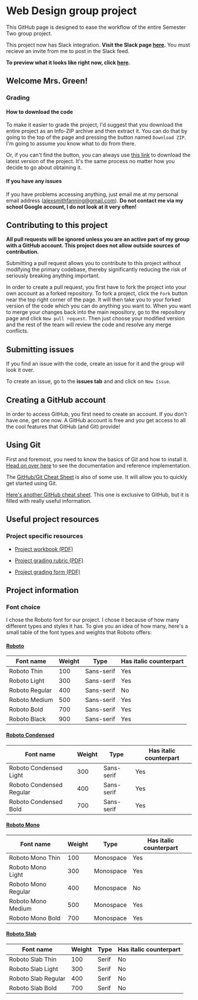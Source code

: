 # Web Design group project

This GitHub page is designed to ease the workflow of the entire Semester Two group project.

This project now has Slack integration. **Visit the Slack page [here](https://apwgroup.slack.com).** You must recieve an invite from me to post in the Slack feed.

**To preview what it looks like right now, click <a href="http://alexsmithfanning.github.io/group-website-project/">here</a>.**

## Welcome Mrs. Green!

### Grading

#### How to download the code

To make it easier to grade the project, I'd suggest that you download the entire project as an Info-ZIP archive and then extract it. You can do that by going to the top of the page and pressing the button named `Download ZIP`. I'm going to assume you know what to do from there.

Or, if you can't find the button, you can always use [this link](https://github.com/alexsmithfanning/group-website-project/archive/gh-pages.zip) to download the latest version of the project. It's the same process no matter how you decide to go about obtaining it.

#### If you have any issues

If you have problems accessing anything, just email me at my personal email address (alexsmithfanning@gmail.com). **Do not contact me via my school Google account, I do not look at it very often!**

## Contributing to this project

**All pull requests will be ignored unless you are an active part of my group with a GitHub account. This project does not allow outside sources of contribution.**

Submitting a pull request allows you to contribute to this project without modifying the primary codebase, thereby significantly reducing the risk of seriously breaking anything important.

In order to create a pull request, you first have to fork the project into your own account as a forked repository. To fork a project, click the `Fork` button near the top right corner of the page. It will then take you to your forked version of the code which you can do anything you want to. When you want to merge your changes back into the main repository, go to the repository page and click `New pull request`. Then just choose your modified version and the rest of the team will review the code and resolve any merge conflicts.

## Submitting issues

If you find an issue with the code, create an issue for it and the group will look it over.

To create an issue, go to the **issues tab** and and click on `New Issue`.

## Creating a GitHub account

In order to access GitHub, you first need to create an account. If you don't have one, get one now. A GitHub account is free and you get access to all the cool features that GitHub (and Git) provide!

## Using Git

First and foremost, you need to know the basics of Git and how to install it. <a href="https://git-scm.com/doc">Head on over here</a> to see the documentation and reference implementation.

The <a href="https://training.github.com/kit/downloads/github-git-cheat-sheet.pdf">GitHub/Git Cheat Sheet</a> is also of some use. It will allow you to quickly get started using Git.

[Here's another GitHub cheat sheet](https://github.com/tiimgreen/github-cheat-sheet). This one is exclusive to GitHub, but it is filled with really useful information.

## Useful project resources

### Project specific resources

* <a href="https://drive.google.com/file/d/0B1rYkN6kTOtDdzBiWUJmTGNtMnM/view?usp=sharing">Project workbook (PDF)</a>

* <a href="https://drive.google.com/file/d/0B1rYkN6kTOtDMGpOSXIxXzd5T2c/view?usp=sharing">Project grading rubric (PDF)</a>

* <a href="https://drive.google.com/file/d/0B1rYkN6kTOtDWHc5OV85bXdKVjA/view?usp=sharing">Project grading form (PDF)</a>

## Project information

### Font choice

I chose the Roboto font for our project. I chose it because of how many different types and styles it has. To give you an idea of how many, here's a small table of the font types and weights that Roboto offers:

#### <a href="https://www.google.com/fonts/specimen/Roboto" target="_blank">Roboto</a>

| Font name      | Weight | Type       | Has italic counterpart |
| -------------- | ------ | ---------- | ---------------------- |
| Roboto Thin    | 100    | Sans-serif | Yes                    |
| Roboto Light   | 300    | Sans-serif | Yes                    |
| Roboto Regular | 400    | Sans-serif | No                     |
| Roboto Medium  | 500    | Sans-serif | Yes                    |
| Roboto Bold    | 700    | Sans-serif | Yes                    |
| Roboto Black   | 900    | Sans-serif | Yes                    |

#### <a href="https://www.google.com/fonts/specimen/Roboto+Condensed" target="_blank">Roboto Condensed</a>

| Font name                | Weight | Type       | Has italic counterpart |
| ------------------------ | ------ | ---------- | ---------------------- |
| Roboto Condensed Light   | 300    | Sans-serif | Yes                    |
| Roboto Condensed Regular | 400    | Sans-serif | Yes                    |
| Roboto Condensed Bold    | 700    | Sans-serif | Yes                    |

#### <a href="https://www.google.com/fonts/specimen/Roboto+Mono" target="_blank">Roboto Mono</a>

| Font name           | Weight | Type       | Has italic counterpart |
| ------------------- | ------ | ---------- | ---------------------- |
| Roboto Mono Thin    | 100    | Monospace  | Yes                    |
| Roboto Mono Light   | 300    | Monospace  | Yes                    |
| Roboto Mono Regular | 400    | Monospace  | No                     |
| Roboto Mono Medium  | 500    | Monospace  | Yes                    |
| Roboto Mono Bold    | 700    | Monospace  | Yes                    |

#### <a href="https://www.google.com/fonts/specimen/Roboto+Slab" target="_blank">Roboto Slab</a>

| Font name           | Weight | Type   | Has italic counterpart |
| ------------------- | ------ | ------ | ---------------------- |
| Roboto Slab Thin    | 100    | Serif  | No                     |
| Roboto Slab Light   | 300    | Serif  | No                     |
| Roboto Slab Regular | 400    | Serif  | No                     |
| Roboto Slab Bold    | 700    | Serif  | No                     |
